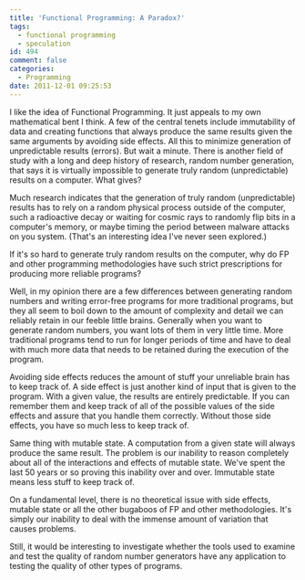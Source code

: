 ```yaml
---
title: 'Functional Programming: A Paradox?'
tags:
  - functional programming
  - speculation
id: 494
comment: false
categories:
  - Programming
date: 2011-12-01 09:25:53
---
```


I like the idea of Functional Programming. It just appeals to my own mathematical bent I think. A few of the central tenets include immutability of data and creating functions that always produce the same results given the same arguments by avoiding side effects. All this to minimize generation of unpredictable results (errors). But wait a minute. There is another field of study with a long and deep history of research, random number generation, that says it is virtually impossible to generate truly random (unpredictable) results on a computer. What gives?

Much research indicates that the generation of truly random (unpredictable) results has to rely on a random physical process outside of the computer, such a radioactive decay or waiting for cosmic rays to randomly flip bits in a computer's memory, or maybe timing the period between malware attacks on you system. (That's an interesting idea I've never seen explored.)

If it's so hard to generate truly random results on the computer, why do FP and other programming methodologies have such strict prescriptions for producing more reliable programs?

Well, in my opinion there are a few differences between generating random numbers and writing error-free programs for more traditional programs, but they all seem to boil down to the amount of complexity and detail we can reliably retain in our feeble little brains. Generally when you want to generate random numbers, you want lots of them in very little time. More traditional programs tend to run for longer periods of time and have to deal with much more data that needs to be retained during the execution of the program.

Avoiding side effects reduces the amount of stuff your unreliable brain has to keep track of. A side effect is just another kind of input that is given to the program. With a given value, the results are entirely predictable. If you can remember them and keep track of all of the possible values of the side effects and assure that you handle them correctly. Without those side effects, you have so much less to keep track of.

Same thing with mutable state. A computation from a given state will always produce the same result. The problem is our inability to reason completely about all of the interactions and effects of mutable state. We've spent the last 50 years or so proving this inability over and over. Immutable state means less stuff to keep track of.

On a fundamental level, there is no theoretical issue with side effects, mutable state or all the other bugaboos of FP and other methodologies. It's simply our inability to deal with the immense amount of variation that causes problems.

Still, it would be interesting to investigate whether the tools used to examine and test the quality of random number generators have any application to testing the quality of other types of programs.